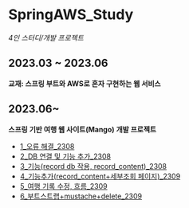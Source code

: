 # SpringAWS_Study
*4인 스터디/개발 프로젝트*
## 2023.03 ~ 2023.06
**교재: 스프링 부트와 AWS로 혼자 구현하는 웹 서비스**  
## 2023.06~
**스프링 기반 여행 웹 사이트(Mango) 개발 프로젝트**  


- [1_오류 해결_2308](https://github.com/minjiKim87/Man_go-Trip_PersonalKMJ/blob/b4a9aea86037c2e6cc8eaf9eab9847d14c34ee6a/2308_1_%EC%98%A4%EB%A5%98%20%ED%95%B4%EA%B2%B0.md)
- [2_DB 연결 및 기능 추가_2308](https://github.com/minjiKim87/Man_go-Trip_PersonalKMJ/blob/b4a9aea86037c2e6cc8eaf9eab9847d14c34ee6a/2308_2_DB%20%EC%97%B0%EA%B2%B0%20%EB%B0%8F%20%EA%B8%B0%EB%8A%A5%20%EC%B6%94%EA%B0%80.md)
- [3_기능(record db 작용, record_content)_2308](https://github.com/minjiKim87/Man_go-Trip_PersonalKMJ/blob/b4a9aea86037c2e6cc8eaf9eab9847d14c34ee6a/2308_3_0819%20%EA%B8%B0%EB%8A%A5(record%20db%20%EC%9E%91%EC%9A%A9%2C%20record_content).md)
- [4_기능추가(record_content+세부조회 페이지)_2309](https://github.com/minjiKim87/Man_go-Trip_PersonalKMJ/blob/b4a9aea86037c2e6cc8eaf9eab9847d14c34ee6a/2309_1_%EA%B8%B0%EB%8A%A5%EC%B6%94%EA%B0%80(record_content%2B%EC%84%B8%EB%B6%80%EC%A1%B0%ED%9A%8C%20%ED%8E%98%EC%9D%B4%EC%A7%80).md)
- [5_여행 기록 수정, 흐름_2309](https://github.com/minjiKim87/Man_go-Trip_PersonalKMJ/blob/b4a9aea86037c2e6cc8eaf9eab9847d14c34ee6a/2309_2_%EC%97%AC%ED%96%89%20%EA%B8%B0%EB%A1%9D%20%EC%88%98%EC%A0%95%2C%20%ED%9D%90%EB%A6%84.md)
- [6_부트스트랩+mustache+delete_2309](https://github.com/minjiKim87/Man_go-Trip_PersonalKMJ/blob/b4a9aea86037c2e6cc8eaf9eab9847d14c34ee6a/2309_3_%EB%B6%80%ED%8A%B8%EC%8A%A4%ED%8A%B8%EB%9E%A9%2Bmustache%2Bdelete.md)
